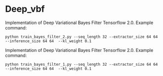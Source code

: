 # Deep_vbf
Implementation of Deep Variational Bayes Filter Tensorflow 2.0. 
Example command:

`python train_bayes_filter_2.py --seq_length 32 --extractor_size 64 64 --inference_size 64 64  --kl_weight 0.1`

Implementation of Deep Variational Bayes Filter Tensorflow 2.0. 
Example command:

`python train_bayes_filter_1.py --seq_length 32 --extractor_size 64 64 --inference_size 64 64  --kl_weight 0.1`

